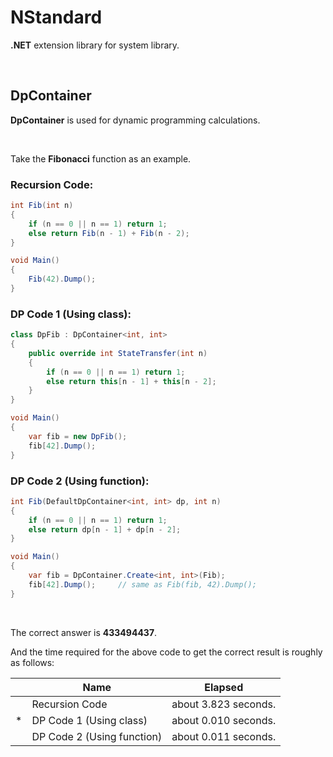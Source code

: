 # NStandard

**.NET** extension library for system library.

<br/>

## DpContainer

**DpContainer** is used for dynamic programming calculations.

<br/>

Take the **Fibonacci** function as an example.

### Recursion Code:

```csharp
int Fib(int n)
{
	if (n == 0 || n == 1) return 1;
	else return Fib(n - 1) + Fib(n - 2);
}

void Main()
{
	Fib(42).Dump();	
}
```

### DP Code 1 (Using class):

```csharp
class DpFib : DpContainer<int, int>
{
    public override int StateTransfer(int n)
    {
        if (n == 0 || n == 1) return 1;
        else return this[n - 1] + this[n - 2];
    }
}

void Main()
{
	var fib = new DpFib();
	fib[42].Dump();
}
```

### DP Code 2 (Using function):

```csharp
int Fib(DefaultDpContainer<int, int> dp, int n)
{
	if (n == 0 || n == 1) return 1;
	else return dp[n - 1] + dp[n - 2];
}

void Main()
{
	var fib = DpContainer.Create<int, int>(Fib);
	fib[42].Dump();		// same as Fib(fib, 42).Dump();	
}
```

<br/>

The correct answer is **433494437**.

And the time required for the above code to get the correct result is roughly as follows:

|      | Name                       | Elapsed              |
| ---- | -------------------------- | -------------------- |
|      | Recursion Code             | about 3.823 seconds. |
| *    | DP Code 1 (Using class)    | about 0.010 seconds. |
|      | DP Code 2 (Using function) | about 0.011 seconds. |

